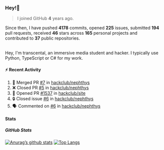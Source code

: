 ### Hey!👋
<!-- [![Banner](banner.png)](https://dillonb07.is-a.dev) -->


> I joined GitHub **4** years ago.

Since then, I have pushed **4178** commits, opened **225** issues, submitted **194** pull requests, received **46** stars across **165** personal projects and contributed to **37** public repositories.

<br>
Hey, I'm transcental, an immersive media student and hacker. I typically use Python, TypeScript or C# for my work.

<br>

#### :zap: Recent Activity

<!--START_SECTION:activity-->
1. 🎉 Merged PR [#7](https://github.com/hackclub/nephthys/pull/7) in [hackclub/nephthys](https://github.com/hackclub/nephthys)
2. ❌ Closed PR [#5](https://github.com/hackclub/nephthys/pull/5) in [hackclub/nephthys](https://github.com/hackclub/nephthys)
3. 💪 Opened PR [#1537](https://github.com/hackclub/site/pull/1537) in [hackclub/site](https://github.com/hackclub/site)
4. 🔒 Closed issue [#6](https://github.com/hackclub/nephthys/issues/6) in [hackclub/nephthys](https://github.com/hackclub/nephthys)
5. 🗣 Commented on [#6](https://github.com/hackclub/nephthys/issues/6#issuecomment-2975871573) in [hackclub/nephthys](https://github.com/hackclub/nephthys)
<!--END_SECTION:activity-->

#### Stats

##### GitHub Stats
[![Anurag’s github stats](https://github-readme-stats.vercel.app/api?username=transcental&show_icons=true&theme=radical)](https://github.com/transcental)
[![Top Langs](https://github-readme-stats.vercel.app/api/top-langs/?username=transcental&layout=compact&theme=radical)](https://github.com/transcental)
